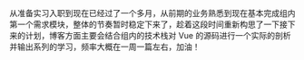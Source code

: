 从准备实习入职到现在已经过了一个多月，从前期的业务熟悉到现在基本完成组内第一个需求模块，整体的节奏暂时稳定下来了，趁着这段时间重新构思了一下接下来的计划，博客方面主要会结合组内的技术栈对 Vue 的源码进行一个实际的剖析并输出系列的学习，频率大概在一周一篇左右，加油！